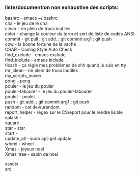 ### liste/documention non exhaustive des scripts:  
  
bashrc - emacs ~/.bashrc  
cha - le jeu de le cha  
clean - rm plein de trucs inutiles  
color - change la couleur du term et sert de liste de codes ANSI  
commit - git pull ; git add. ; git commit arg1 ; git push  
cow - la bonne fortune de la vache  
CSAR - Coding Style Auto Check  
find_exclude - emacs exclude  
find_include - emacs include  
fixssh - ça régle mes problèmes de shh quand je suis en tty  
mr_clean - rm plein de trucs inutiles  
my_scripts_mover  
pong - pong  
pouler - le jeu du pouler  
pouler-tabourer - le jeu du pouler-tabourer  
poulet - poulet  
push - git add. ; git commit arg1 ; git push  
random - cat dev/urandom  
report_helper - regex sur le CSreport pour le rendre lisible  
splash -  
square -  
star - star  
start -  
update_all - sudo apt-get update  
wheel - wheel  
Xmas - joyeux noel  
Xmas_tree - sapin de noel  
  
assets  
src  
